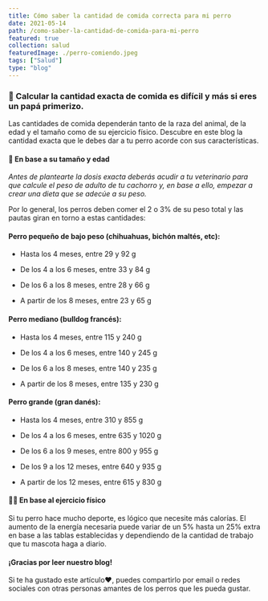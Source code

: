 ```yaml
---
title: Cómo saber la cantidad de comida correcta para mi perro
date: 2021-05-14
path: /como-saber-la-cantidad-de-comida-para-mi-perro
featured: true
collection: salud
featuredImage: ./perro-comiendo.jpeg
tags: ["Salud"]
type: "blog"
---
```


### 🥩 Calcular la cantidad exacta de comida es difícil y más si eres un papá primerizo.

Las cantidades de comida dependerán tanto de la raza del animal, de la edad y el tamaño como de su ejercicio físico. 
Descubre en este blog la cantidad exacta que le debes dar a tu perro acorde con sus características.

#### 🐶 En base a su tamaño y edad

*Antes de plantearte la dosis exacta deberás acudir a tu veterinario para que calcule el peso de adulto de tu cachorro y, en base a ello, empezar a crear una dieta que se adecúe a su peso.*

Por lo general, los perros deben comer el 2 o 3% de su peso total y las pautas giran en torno a estas cantidades:
 
#### Perro pequeño de bajo peso (chihuahuas, bichón maltés, etc):

   - Hasta los 4 meses, entre 29 y 92 g

   - De los 4 a los 6 meses, entre 33 y 84 g

   - De los 6 a los 8 meses, entre 28 y 66 g

   - A partir de los 8 meses, entre 23 y 65 g
 
#### Perro mediano (bulldog francés):

   - Hasta los 4 meses, entre 115 y 240 g

   - De los 4 a los 6 meses, entre 140 y 245 g

   - De los 6 a los 8 meses, entre 140 y 235 g

   - A partir de los 8 meses, entre 135 y 230 g
 
#### Perro grande (gran danés):

   - Hasta los 4 meses, entre 310 y 855 g

   - De los 4 a los 6 meses, entre 635 y 1020 g

   - De los 6 a los 9 meses, entre 800 y 955 g

   - De los 9 a los 12 meses, entre 640 y 935 g

   - A partir de los 12 meses, entre 615 y 830 g

#### 🏃‍♂️ En base al ejercicio físico

Si tu perro hace mucho deporte, es lógico que necesite más calorías. El aumento de la energía necesaria puede variar de un 5% hasta un 25% extra en base a las tablas establecidas y dependiendo de la cantidad de trabajo que tu mascota haga a diario.


#### ¡Gracias por leer nuestro blog!

Si te ha gustado este artículo❤, puedes compartirlo por email o redes sociales con otras personas amantes de los perros que les pueda gustar.

